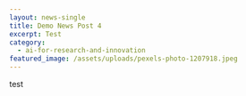 ```yaml
---
layout: news-single
title: Demo News Post 4
excerpt: Test
category:
  - ai-for-research-and-innovation
featured_image: /assets/uploads/pexels-photo-1207918.jpeg
---
```

test